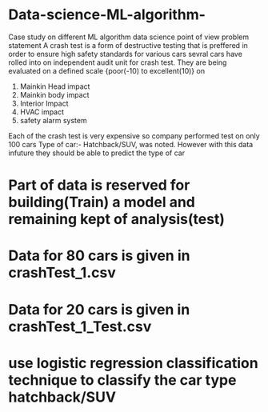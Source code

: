 # Data-science-ML-algorithm-
Case study on different ML algorithm data science point of view 
problem statement
A crash test is a form of destructive testing that is preffered in order to ensure high safety standards for various cars
sevral cars have rolled into on independent audit unit for crash test.
They are being evaluated on a defined scale {poor(-10) to excellent(10)} on 
1) Mainkin Head impact
2) Mainkin body impact
3) Interior Impact
4) HVAC impact
5) safety alarm system

Each of the crash test is very expensive so company performed test on only 100 cars
Type of car:- Hatchback/SUV, was noted.
However with this data infuture they should be able to predict the type of car
# Part of data is reserved for building(Train) a model and remaining kept of analysis(test)
# Data for 80 cars is given in crashTest_1.csv
# Data for 20 cars is given in crashTest_1_Test.csv
# use logistic regression classification technique to classify the car type hatchback/SUV

